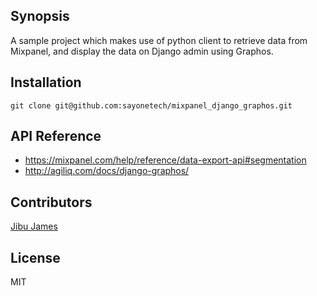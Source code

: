 ## Synopsis

A sample project which makes use of python client to retrieve data from Mixpanel, and display the data on Django admin using Graphos.

## Installation

```
git clone git@github.com:sayonetech/mixpanel_django_graphos.git
```

## API Reference

* https://mixpanel.com/help/reference/data-export-api#segmentation
* http://agiliq.com/docs/django-graphos/

## Contributors

[Jibu James](https://github.com/jibusayone/)

## License

MIT
